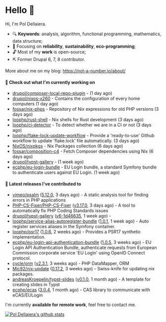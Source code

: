# Hello 👋

Hi, I'm Pol Dellaiera.

- 🔍 **Keywords**: analysis, algorithm, functional programming, mathematics, data structure;
- 🎯 Focusing on **reliability**, **sustainability**, **eco-programming**;
- 🔓 Most of my **work** is open-source;
- ⛏️ Former Drupal 6, 7, 8 contributor.

More about me on my blog: https://not-a-number.io/about/

#### 👷 Check out what I'm currently working on

- [drupol/composer-local-repo-plugin](https://github.com/drupol/composer-local-repo-plugin) -  (1 day ago)
- [drupol/nixos-x260](https://github.com/drupol/nixos-x260) - Contains the configuration of every home computers (1 day ago)
- [fossar/nix-phps](https://github.com/fossar/nix-phps) - Repository of Nix expressions for old PHP versions (3 days ago)
- [loophp/rust-shell](https://github.com/loophp/rust-shell) - Nix shells for Rust development (3 days ago)
- [loophp/ci-detector](https://github.com/loophp/ci-detector) - To detect whether we are in a CI or not (3 days ago)
- [loophp/flake-lock-update-workflow](https://github.com/loophp/flake-lock-update-workflow) - Provide a &#39;ready-to-use&#39; Github workflow to update &#39;flake.lock&#39; file automatically. (3 days ago)
- [NixOS/nixpkgs](https://github.com/NixOS/nixpkgs) - Nix Packages collection (6 days ago)
- [fossar/composition-c4](https://github.com/fossar/composition-c4) - Fetch Composer dependencies using Nix (6 days ago)
- [drupol/typst-gallery](https://github.com/drupol/typst-gallery) -  (1 week ago)
- [ecphp/eu-login-bundle](https://github.com/ecphp/eu-login-bundle) - EU Login bundle, a standard Symfony bundle to authenticate users against EU Login. (1 week ago)

#### 🔭 Latest releases I've contributed to

- [vimeo/psalm](https://github.com/vimeo/psalm) ([5.12.0](https://github.com/vimeo/psalm/releases/tag/5.12.0), 3 days ago) - A static analysis tool for finding errors in PHP applications
- [PHP-CS-Fixer/PHP-CS-Fixer](https://github.com/PHP-CS-Fixer/PHP-CS-Fixer) ([v3.17.0](https://github.com/PHP-CS-Fixer/PHP-CS-Fixer/releases/tag/v3.17.0), 3 days ago) - A tool to automatically fix PHP Coding Standards issues
- [drupol/typst-gallery](https://github.com/drupol/typst-gallery) ([v6-1d46635](https://github.com/drupol/typst-gallery/releases/tag/v6-1d46635), 1 week ago) - 
- [loophp/service-alias-autoregister-bundle](https://github.com/loophp/service-alias-autoregister-bundle) ([1.0.1](https://github.com/loophp/service-alias-autoregister-bundle/releases/tag/1.0.1), 1 week ago) - Auto register services aliases in the Symfony container.
- [loophp/psr17](https://github.com/loophp/psr17) ([1.0.6](https://github.com/loophp/psr17/releases/tag/1.0.6), 2 weeks ago) - Provides a PSR17 synthetic implementation.
- [ecphp/eu-login-api-authentication-bundle](https://github.com/ecphp/eu-login-api-authentication-bundle) ([1.0.5](https://github.com/ecphp/eu-login-api-authentication-bundle/releases/tag/1.0.5), 3 weeks ago) - EU Login API Authentication Bundle, authenticate requests from European Commission corporate service &#39;EU Login&#39; using OpenID Connect protocol.
- [cycle/orm](https://github.com/cycle/orm) ([v2.3.1](https://github.com/cycle/orm/releases/tag/v2.3.1), 3 weeks ago) - PHP DataMapper, ORM
- [Mic92/nix-update](https://github.com/Mic92/nix-update) ([0.17.2](https://github.com/Mic92/nix-update/releases/tag/0.17.2), 3 weeks ago) - Swiss-knife for updating nix packages.
- [andreasKroepelin/typst-slides](https://github.com/andreasKroepelin/typst-slides) ([v0.1.0](https://github.com/andreasKroepelin/typst-slides/releases/tag/v0.1.0), 1 month ago) - A template for creating slides in Typst
- [ecphp/ecas](https://github.com/ecphp/ecas) ([3.0.4](https://github.com/ecphp/ecas/releases/tag/3.0.4), 1 month ago) - CAS library to communicate with eCAS/EULogin

I'm currently **available for remote work**, feel free to contact me.

[![Pol Dellaiera's github stats](https://github-readme-stats.vercel.app/api?username=drupol&count_private=true&show_icons=true)](https://github.com/drupol)
